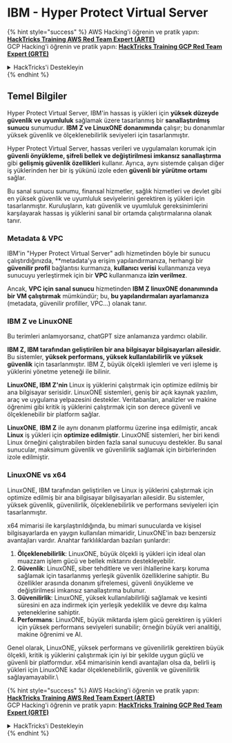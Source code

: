 # IBM - Hyper Protect Virtual Server

{% hint style="success" %}
AWS Hacking'i öğrenin ve pratik yapın:<img src="../../.gitbook/assets/image (1) (1) (1) (1).png" alt="" data-size="line">[**HackTricks Training AWS Red Team Expert (ARTE)**](https://training.hacktricks.xyz/courses/arte)<img src="../../.gitbook/assets/image (1) (1) (1) (1).png" alt="" data-size="line">\
GCP Hacking'i öğrenin ve pratik yapın: <img src="../../.gitbook/assets/image (2) (1).png" alt="" data-size="line">[**HackTricks Training GCP Red Team Expert (GRTE)**<img src="../../.gitbook/assets/image (2) (1).png" alt="" data-size="line">](https://training.hacktricks.xyz/courses/grte)

<details>

<summary>HackTricks'i Destekleyin</summary>

* [**abonelik planlarını**](https://github.com/sponsors/carlospolop) kontrol edin!
* **💬 [**Discord grubuna**](https://discord.gg/hRep4RUj7f) veya [**telegram grubuna**](https://t.me/peass) katılın ya da **Twitter'da** 🐦 [**@hacktricks\_live**](https://twitter.com/hacktricks_live)**'i takip edin.**
* **Hacking ipuçlarını paylaşmak için** [**HackTricks**](https://github.com/carlospolop/hacktricks) ve [**HackTricks Cloud**](https://github.com/carlospolop/hacktricks-cloud) github reposuna PR gönderin.

</details>
{% endhint %}

## Temel Bilgiler

Hyper Protect Virtual Server, IBM'in hassas iş yükleri için **yüksek düzeyde güvenlik ve uyumluluk** sağlamak üzere tasarlanmış bir **sanallaştırılmış sunucu** sunumudur. **IBM Z ve LinuxONE donanımında** çalışır; bu donanımlar yüksek güvenlik ve ölçeklenebilirlik seviyeleri için tasarlanmıştır.

Hyper Protect Virtual Server, hassas verileri ve uygulamaları korumak için **güvenli önyükleme, şifreli bellek ve değiştirilmesi imkansız sanallaştırma** gibi **gelişmiş güvenlik özellikleri** kullanır. Ayrıca, aynı sistemde çalışan diğer iş yüklerinden her bir iş yükünü izole eden **güvenli bir yürütme ortamı** sağlar.

Bu sanal sunucu sunumu, finansal hizmetler, sağlık hizmetleri ve devlet gibi en yüksek güvenlik ve uyumluluk seviyelerini gerektiren iş yükleri için tasarlanmıştır. Kuruluşların, katı güvenlik ve uyumluluk gereksinimlerini karşılayarak hassas iş yüklerini sanal bir ortamda çalıştırmalarına olanak tanır.

### Metadata & VPC

IBM'in "Hyper Protect Virtual Server" adlı hizmetinden böyle bir sunucu çalıştırdığınızda, **metadata'ya erişim yapılandırmanıza, herhangi bir **güvenilir profil** bağlantısı kurmanıza, **kullanıcı verisi** kullanmanıza veya sunucuyu yerleştirmek için bir **VPC** kullanmanıza **izin verilmez**.

Ancak, **VPC için sanal sunucu** hizmetinden **IBM Z linuxONE donanımında bir VM çalıştırmak** mümkündür; bu, **bu yapılandırmaları ayarlamanıza** (metadata, güvenilir profiller, VPC...) olanak tanır.

### IBM Z ve LinuxONE

Bu terimleri anlamıyorsanız, chatGPT size anlamanıza yardımcı olabilir.

**IBM Z, IBM tarafından geliştirilen bir ana bilgisayar bilgisayarları ailesidir.** Bu sistemler, **yüksek performans, yüksek kullanılabilirlik ve yüksek güvenlik** için tasarlanmıştır. IBM Z, büyük ölçekli işlemleri ve veri işleme iş yüklerini yönetme yeteneği ile bilinir.

**LinuxONE, IBM Z'nin** Linux iş yüklerini çalıştırmak için optimize edilmiş bir ana bilgisayar serisidir. LinuxONE sistemleri, geniş bir açık kaynak yazılım, araç ve uygulama yelpazesini destekler. Veritabanları, analizler ve makine öğrenimi gibi kritik iş yüklerini çalıştırmak için son derece güvenli ve ölçeklenebilir bir platform sağlar.

**LinuxONE**, **IBM Z** ile aynı donanım platformu üzerine inşa edilmiştir, ancak **Linux** iş yükleri için **optimize edilmiştir**. LinuxONE sistemleri, her biri kendi Linux örneğini çalıştırabilen birden fazla sanal sunucuyu destekler. Bu sanal sunucular, maksimum güvenlik ve güvenilirlik sağlamak için birbirlerinden izole edilmiştir.

### LinuxONE vs x64

LinuxONE, IBM tarafından geliştirilen ve Linux iş yüklerini çalıştırmak için optimize edilmiş bir ana bilgisayar bilgisayarları ailesidir. Bu sistemler, yüksek güvenlik, güvenilirlik, ölçeklenebilirlik ve performans seviyeleri için tasarlanmıştır.

x64 mimarisi ile karşılaştırıldığında, bu mimari sunucularda ve kişisel bilgisayarlarda en yaygın kullanılan mimaridir, LinuxONE'in bazı benzersiz avantajları vardır. Anahtar farklılıklardan bazıları şunlardır:

1. **Ölçeklenebilirlik**: LinuxONE, büyük ölçekli iş yükleri için ideal olan muazzam işlem gücü ve bellek miktarını destekleyebilir.
2. **Güvenlik**: LinuxONE, siber tehditlere ve veri ihlallerine karşı koruma sağlamak için tasarlanmış yerleşik güvenlik özelliklerine sahiptir. Bu özellikler arasında donanım şifrelemesi, güvenli önyükleme ve değiştirilmesi imkansız sanallaştırma bulunur.
3. **Güvenilirlik**: LinuxONE, yüksek kullanılabilirliği sağlamak ve kesinti süresini en aza indirmek için yerleşik yedeklilik ve devre dışı kalma yeteneklerine sahiptir.
4. **Performans**: LinuxONE, büyük miktarda işlem gücü gerektiren iş yükleri için yüksek performans seviyeleri sunabilir; örneğin büyük veri analitiği, makine öğrenimi ve AI.

Genel olarak, LinuxONE, yüksek performans ve güvenilirlik gerektiren büyük ölçekli, kritik iş yüklerini çalıştırmak için iyi bir şekilde uygun güçlü ve güvenli bir platformdur. x64 mimarisinin kendi avantajları olsa da, belirli iş yükleri için LinuxONE kadar ölçeklenebilirlik, güvenlik ve güvenilirlik sağlayamayabilir.\\

{% hint style="success" %}
AWS Hacking'i öğrenin ve pratik yapın:<img src="../../.gitbook/assets/image (1) (1) (1) (1).png" alt="" data-size="line">[**HackTricks Training AWS Red Team Expert (ARTE)**](https://training.hacktricks.xyz/courses/arte)<img src="../../.gitbook/assets/image (1) (1) (1) (1).png" alt="" data-size="line">\
GCP Hacking'i öğrenin ve pratik yapın: <img src="../../.gitbook/assets/image (2) (1).png" alt="" data-size="line">[**HackTricks Training GCP Red Team Expert (GRTE)**<img src="../../.gitbook/assets/image (2) (1).png" alt="" data-size="line">](https://training.hacktricks.xyz/courses/grte)

<details>

<summary>HackTricks'i Destekleyin</summary>

* [**abonelik planlarını**](https://github.com/sponsors/carlospolop) kontrol edin!
* **💬 [**Discord grubuna**](https://discord.gg/hRep4RUj7f) veya [**telegram grubuna**](https://t.me/peass) katılın ya da **Twitter'da** 🐦 [**@hacktricks\_live**](https://twitter.com/hacktricks_live)**'i takip edin.**
* **Hacking ipuçlarını paylaşmak için** [**HackTricks**](https://github.com/carlospolop/hacktricks) ve [**HackTricks Cloud**](https://github.com/carlospolop/hacktricks-cloud) github reposuna PR gönderin.

</details>
{% endhint %}
